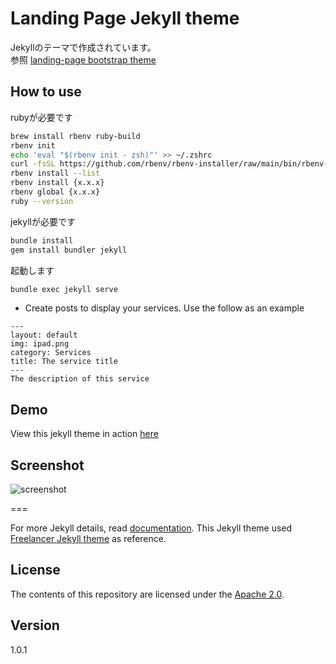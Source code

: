 # Landing Page Jekyll theme

Jekyllのテーマで作成されています。  
参照 [landing-page bootstrap theme](http://startbootstrap.com/templates/landing-page/)

## How to use

rubyが必要です

```sh
brew install rbenv ruby-build
rbenv init
echo 'eval "$(rbenv init - zsh)"' >> ~/.zshrc
curl -fsSL https://github.com/rbenv/rbenv-installer/raw/main/bin/rbenv-doctor | bash
rbenv install --list
rbenv install {x.x.x}
rbenv global {x.x.x}
ruby --version
```

jekyllが必要です

```sh
bundle install
gem install bundler jekyll
```

起動します

```sh
bundle exec jekyll serve
```

- Create posts to display your services. Use the follow as an example

```text
---
layout: default
img: ipad.png
category: Services
title: The service title
---
The description of this service
```

## Demo

View this jekyll theme in action [here](https://swcool.github.io/landing-page-theme)

## Screenshot

![screenshot](https://raw.githubusercontent.com/swcool/landing-page-theme/master/img/screenshot.png)

===

For more Jekyll details, read [documentation](http://jekyllrb.com/).
This Jekyll theme used [Freelancer Jekyll theme](https://github.com/jeromelachaud/freelancer-theme/) as reference.

## License

The contents of this repository are licensed under the [Apache
2.0](http://www.apache.org/licenses/LICENSE-2.0.html).

## Version

1.0.1
